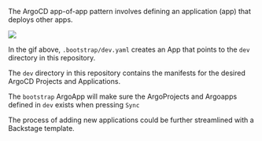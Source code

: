 The ArgoCD app-of-app pattern involves defining an application (app) that deploys other apps.


![](https://github.com/nkzk/example-argo-gitops-repo/blob/main/argo.gif)

In the gif above, `.bootstrap/dev.yaml` creates an App that points to the `dev` directory in this repository.

The `dev` directory in this repository contains the manifests for the desired ArgoCD Projects and Applications.

The `bootstrap` ArgoApp will make sure the ArgoProjects and Argoapps defined in `dev` exists when pressing `Sync`




The process of adding new applications could be further streamlined with a Backstage template.
